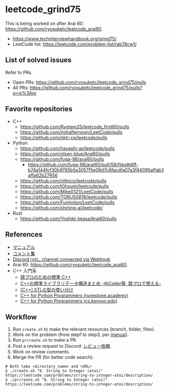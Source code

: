 # leetcode_grind75

This is being worked on after Arai 60: https://github.com/ryosuketc/leetcode_arai60.

*   https://www.techinterviewhandbook.org/grind75/
*   LeetCode list: https://leetcode.com/problem-list/rab78cw1/

## List of solved issues

Refer to PRs.

*   Open PRs: https://github.com/ryosuketc/leetcode_grind75/pulls
*   All PRs: https://github.com/ryosuketc/leetcode_grind75/pulls?q=is%3Apr

## Favorite repositories

*   C++
    *   https://github.com/Ryotaro25/leetcode_first60/pulls
    *   https://github.com/irohafternoon/LeetCode/pulls
    *   https://github.com/nktr-cp/leetcode/pulls
*   Python
    *   https://github.com/hayashi-ay/leetcode/pulls
    *   https://github.com/olsen-blue/Arai60/pulls
    *   https://github.com/fuga-98/arai60/pulls
        *   https://github.com/fuga-98/arai60/pull/58/files#diff-b74a144fcf30b9765b5a3057f5e09d7c6facdfa07a3f44095affab3affa62b27R56
    *   https://github.com/nittoco/leetcode/pulls
    *   https://github.com/t0hsumi/leetcode/pulls
    *   https://github.com/Mike0121/LeetCode/pulls
    *   https://github.com/TORUS0818/leetcode/pulls
    *   https://github.com/Fuminiton/LeetCode/pulls
    *   https://github.com/shining-ai/leetcode/
*   Rust
    *   https://github.com/Yoshiki-Iwasa/Arai60/pulls

## References

*   [マニュアル](https://docs.google.com/document/d/1bjbOSs-Ac0G_cjVzJ2Qd8URoU_0BNirZ8utS3CUAeLE/edit?usp=sharing)
*   [コメント集](https://docs.google.com/document/d/11HV35ADPo9QxJOpJQ24FcZvtvioli770WWdZZDaLOfg/edit?usp=sharing)
*   [Discord rytc_ channel connected via Webhook](https://discord.com/channels/1084280443945353267/1371297545514647562)
*   Arai 60: https://github.com/ryosuketc/leetcode_arai60.
*   C++ 入門系
    *   [競プロのための標準 C++](https://zenn.dev/reputeless/books/standard-cpp-for-competitive-programming)
    *   [C++の標準ライブラリデータ構造まとめ -AtCoder等, 競プロで使える-](https://qiita.com/gnbrganchan/items/616f3701b1169e834565#unordered_map)
    *   [[C++] STLの型の使い分け](https://qiita.com/h_hiro_/items/a83a8fd2391d4a3f0e1c)
    *   [C++ for Python Programmers (runestone.academy)](https://runestone.academy/ns/books/published/cpp4python/index.html)
    *   [C++ for Python Programmers (cs.kenyon.edu)](https://cs.kenyon.edu/wp-content/uploads/2020/11/CForPythonProgrammers.pdf)

## Workflow

1.   Run `create.sh` to make the relevant resources (branch, folder, files).
2.   Work on the problem (from step1 to step3, per [manual]((https://docs.google.com/document/d/1bjbOSs-Ac0G_cjVzJ2Qd8URoU_0BNirZ8utS3CUAeLE/edit?usp=sharing))).
3.   Run `prcreate.sh` to make a PR.
4.   Post a review request to Discord: [レビュー依頼](https://discord.com/channels/1084280443945353267/1239148130679783424).
5.   Work on review comments.
6.   Merge the PR (for better code search).

```shell
# Both take <directory_name> and <URL>
$ ./create.sh "8. String to Integer (atoi)" https://leetcode.com/problems/string-to-integer-atoi/description/
$ ./prcreate.sh "8. String to Integer (atoi)" https://leetcode.com/problems/string-to-integer-atoi/description/
```

